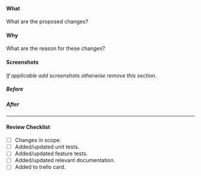 #### What
What are the proposed changes?

#### Why
What are the reason for these changes?

#### Screenshots
*If applicable add screenshots otherwise remove this section.*
##### Before
##### After

---
#### Review Checklist
* [ ] Changes in scope.
* [ ] Added/updated unit tests.
* [ ] Added/updated feature tests.
* [ ] Added/updated relevant documentation.
* [ ] Added to trello card.
